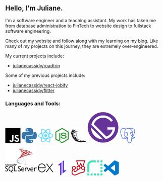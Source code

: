 ## Hello, I'm Juliane.

I'm a software engineer and a teaching assistant. My work has taken me from database administration to FinTech to website design to fullstack software engineering.

Check out my [website](https://julianecassidy.com) and follow along with my learning on my [blog](https://julianecassidy.com/blog). Like many of my projects on this journey, they are extremely over-engineered.

My current projects include:

- [julianecassidy/roadtrip](https://github.com/julianecassidy/roadtrip)

Some of my previous projects include:

- [julianecassidy/react-jobify](https://github.com/julianecassidy/react-jobify)
- [julianecassidy/flitter](https://github.com/julianecassidy/flitter)

### Languages and Tools:

![JavaScript](/images/javascript.svg)
![Python](/images/python.svg)
![React](/images/react.svg)
![Node.js](/images/nodedotjs.svg)
![Flask](/images/flask.svg)
![Gatsby](/images/gatsby.png)
![PostgreSQL](/images/postgresql.svg)
![Microsoft SQL Server](/images/ssms.png)
![Express](/images/express.svg)
![Axios](/images/axios.svg)
![Jest](/images/jest.svg)
![Render](/images/render.svg)
![VS Code](/images/visualstudiocode.svg)

<br />
<br />
<!--
**julianecassidy/julianecassidy** is a ✨ _special_ ✨ repository because its `README.md` (this file) appears on your GitHub profile.

Here are some ideas to get you started:

- 🔭 I’m currently working on ...
- 🌱 I’m currently learning ...
- 👯 I’m looking to collaborate on ...
- 🤔 I’m looking for help with ...
- 💬 Ask me about ...
- 📫 How to reach me: ...
- 😄 Pronouns: ...
- ⚡ Fun fact: ...
-->
